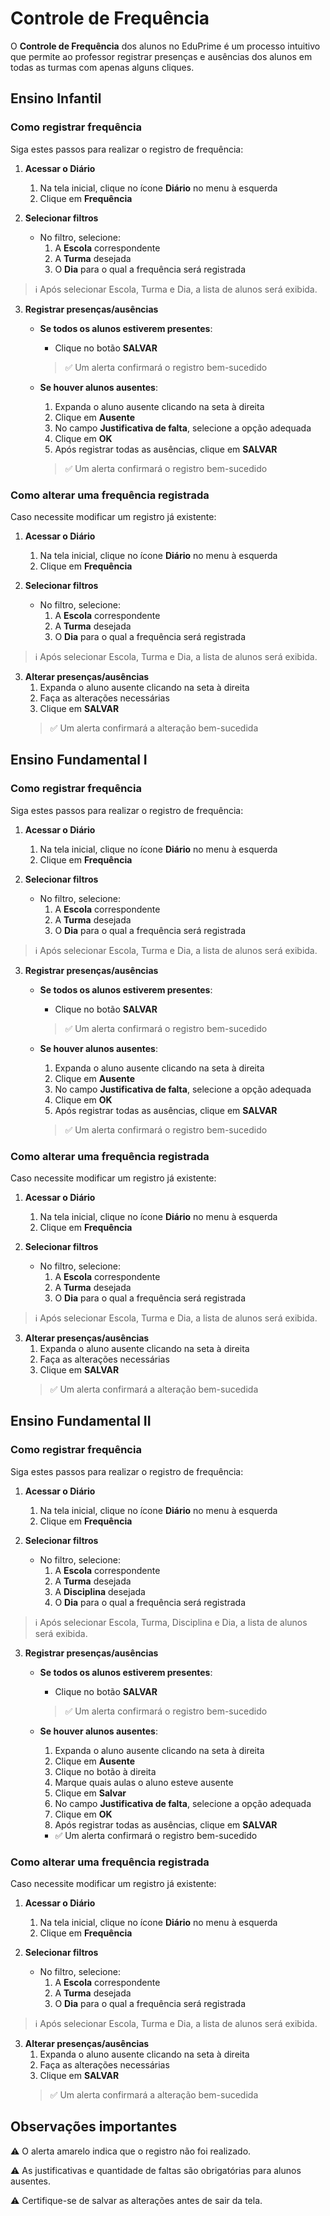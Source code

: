 # Controle de Frequência

O **Controle de Frequência** dos alunos no EduPrime é um processo intuitivo que permite ao professor registrar presenças e ausências dos alunos em todas as turmas com apenas alguns cliques.

## Ensino Infantil

### Como registrar frequência

Siga estes passos para realizar o registro de frequência:

1. **Acessar o Diário**
   1. Na tela inicial, clique no ícone **Diário** no menu à esquerda
   2. Clique em **Frequência**

2. **Selecionar filtros**
   - No filtro, selecione:
     1. A **Escola** correspondente
     2. A **Turma** desejada
     3. O **Dia** para o qual a frequência será registrada

> ℹ️ Após selecionar Escola, Turma e Dia, a lista de alunos será exibida.

3. **Registrar presenças/ausências**
   - **Se todos os alunos estiverem presentes**:
     - Clique no botão **SALVAR**
     > ✅ Um alerta confirmará o registro bem-sucedido

   - **Se houver alunos ausentes**:
     1. Expanda o aluno ausente clicando na seta à direita
     2. Clique em **Ausente**
     3. No campo **Justificativa de falta**, selecione a opção adequada
     4. Clique em **OK**
     5. Após registrar todas as ausências, clique em **SALVAR**
     > ✅ Um alerta confirmará o registro bem-sucedido


### Como alterar uma frequência registrada

Caso necessite modificar um registro já existente:

1. **Acessar o Diário**
   1. Na tela inicial, clique no ícone **Diário** no menu à esquerda
   2. Clique em **Frequência**

2. **Selecionar filtros**
   - No filtro, selecione:
     1. A **Escola** correspondente
     2. A **Turma** desejada
     3. O **Dia** para o qual a frequência será registrada

> ℹ️ Após selecionar Escola, Turma e Dia, a lista de alunos será exibida.

3. **Alterar presenças/ausências**
   1. Expanda o aluno ausente clicando na seta à direita
   2. Faça as alterações necessárias
   3. Clique em **SALVAR**
   > ✅ Um alerta confirmará a alteração bem-sucedida
   
## Ensino Fundamental I

### Como registrar frequência

Siga estes passos para realizar o registro de frequência:

1. **Acessar o Diário**
   1. Na tela inicial, clique no ícone **Diário** no menu à esquerda
   2. Clique em **Frequência**

2. **Selecionar filtros**
   - No filtro, selecione:
     1. A **Escola** correspondente
     2. A **Turma** desejada
     3. O **Dia** para o qual a frequência será registrada

> ℹ️ Após selecionar Escola, Turma e Dia, a lista de alunos será exibida.

3. **Registrar presenças/ausências**
   - **Se todos os alunos estiverem presentes**:
     - Clique no botão **SALVAR**
     > ✅ Um alerta confirmará o registro bem-sucedido

   - **Se houver alunos ausentes**:
     1. Expanda o aluno ausente clicando na seta à direita
     2. Clique em **Ausente**
     3. No campo **Justificativa de falta**, selecione a opção adequada
     4. Clique em **OK**
     5. Após registrar todas as ausências, clique em **SALVAR**
     > ✅ Um alerta confirmará o registro bem-sucedido


### Como alterar uma frequência registrada

Caso necessite modificar um registro já existente:

1. **Acessar o Diário**
   1. Na tela inicial, clique no ícone **Diário** no menu à esquerda
   2. Clique em **Frequência**

2. **Selecionar filtros**
   - No filtro, selecione:
     1. A **Escola** correspondente
     2. A **Turma** desejada
     3. O **Dia** para o qual a frequência será registrada

> ℹ️ Após selecionar Escola, Turma e Dia, a lista de alunos será exibida.

3. **Alterar presenças/ausências**
   1. Expanda o aluno ausente clicando na seta à direita
   2. Faça as alterações necessárias
   3. Clique em **SALVAR**
   > ✅ Um alerta confirmará a alteração bem-sucedida


## Ensino Fundamental II

### Como registrar frequência

Siga estes passos para realizar o registro de frequência:

1. **Acessar o Diário**
   1. Na tela inicial, clique no ícone **Diário** no menu à esquerda
   2. Clique em **Frequência**

2. **Selecionar filtros**
   - No filtro, selecione:
     1. A **Escola** correspondente
     2. A **Turma** desejada
     3. A **Disciplina** desejada
     4. O **Dia** para o qual a frequência será registrada

> ℹ️ Após selecionar Escola, Turma, Disciplina e Dia, a lista de alunos será exibida.

3. **Registrar presenças/ausências**
   - **Se todos os alunos estiverem presentes**:
     - Clique no botão **SALVAR**
     > ✅ Um alerta confirmará o registro bem-sucedido

   - **Se houver alunos ausentes**:
     1. Expanda o aluno ausente clicando na seta à direita
     2. Clique em **Ausente**
     3. Clique no botão à direita
     4. Marque quais aulas o aluno esteve ausente
     5. Clique em **Salvar**
     6. No campo **Justificativa de falta**, selecione a opção adequada
     7. Clique em **OK**
     8. Após registrar todas as ausências, clique em **SALVAR**
     - ✅ Um alerta confirmará o registro bem-sucedido


### Como alterar uma frequência registrada

Caso necessite modificar um registro já existente:

1. **Acessar o Diário**
   1. Na tela inicial, clique no ícone **Diário** no menu à esquerda
   2. Clique em **Frequência**

2. **Selecionar filtros**
   - No filtro, selecione:
     1. A **Escola** correspondente
     2. A **Turma** desejada
     3. O **Dia** para o qual a frequência será registrada

> ℹ️ Após selecionar Escola, Turma e Dia, a lista de alunos será exibida.

3. **Alterar presenças/ausências**
   1. Expanda o aluno ausente clicando na seta à direita
   2. Faça as alterações necessárias
   3. Clique em **SALVAR**
   > ✅ Um alerta confirmará a alteração bem-sucedida

## Observações importantes

⚠️ O alerta amarelo indica que o registro não foi realizado.

⚠️ As justificativas e quantidade de faltas são obrigatórias para alunos ausentes.

⚠️ Certifique-se de salvar as alterações antes de sair da tela.